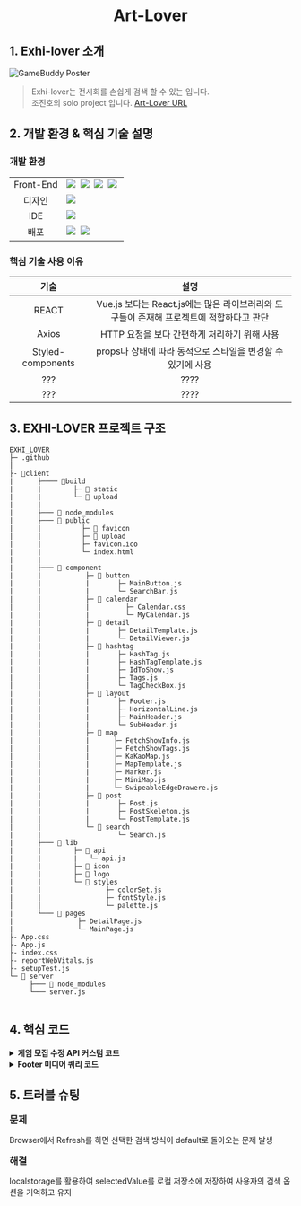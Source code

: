 <h1 align='center'><b>Art-Lover</b></h1>

## **1. Exhi-lover 소개**

![GameBuddy Poster](https://github.com/FRONTENDSCHOOL7/final-10-GameBuddy/assets/80045006/f6156e63-9a8d-4af4-aab5-4b0ad3da53e3)

> Exhi-lover는 전시회를 손쉽게 검색 할 수 있는 입니다.<br/>
> 조진호의 solo project 입니다. 
[Art-Lover URL](https://art-lover.co.kr)<br/>
                                                               
## **2. 개발 환경 & 핵심 기술 설명**

### **개발 환경**

<table>
<tr>
 <td align="center">Front-End</td>
 <td>
   <img src="https://img.shields.io/badge/React-61DAFB?style=for-the-badge&logo=React&logoColor=white"/>&nbsp 
  <img src="https://img.shields.io/badge/javascript-F7DF1E?style=for-the-badge&logo=javascript&logoColor=black"/>&nbsp
  <img src="https://img.shields.io/badge/styled--Components-db7093?style=for-the-badge&logo=styled-Components&logoColor=black"/>&nbsp 
  <img src="https://img.shields.io/badge/Axios-white?style=for-the-badge&logo=Axios&logoColor=black"/>&nbsp 
 </td>
</tr>
<tr>
 <td align="center">디자인</td>
 <td>
    <img src="https://img.shields.io/badge/Figma-d90f42?style=for-the-badge&logo=Figma&logoColor=white"/>&nbsp  
 </td>
</tr>
<tr>
 <td align="center">IDE</td>
 <td>
    <img src="https://img.shields.io/badge/VSCode-007ACC?style=for-the-badge&logo=Visual%20Studio%20Code&logoColor=white"/>&nbsp
</tr>
<tr>
 <td align="center">배포</td>
 <td>
	 <img src="https://img.shields.io/badge/Node.js-339933?style=flat-square&logo=Node.js&logoColor=white"/>&nbsp
    <img src="https://img.shields.io/badge/Express-000000?style=flat-square&logo=Express&logoColor=white"/>&nbsp
</tr>
</table>

### **핵심 기술 사용 이유**

|     **기술**      |                                                   **설명**                                                    |
| :---------------: | :-----------------------------------------------------------------------------------------------------------: |
|       REACT       | Vue.js 보다는 React.js에는 많은 라이브러리와 도구들이 존재해 프로젝트에 적합하다고 판단|
|       Axios       | HTTP 요청을 보다 간편하게 처리하기 위해 사용 |
| Styled-components |    props나 상태에 따라 동적으로 스타일을 변경할 수 있기에 사용      |
|      ???      | ???? |
| ???  |  ????|




## **3. EXHI-LOVER 프로젝트 구조**

```
EXHI_LOVER
├─ .github
|  
├- 📂client
|      ├──── 📂build
|      |        ├─ 📂 static
|      |        └─ 📂 upload
|      |
|      ├─── 📂 node_modules
|      ├─── 📂 public
|      |          ├─ 📂 favicon
|      |          ├─ 📂 upload
|      |          ├─ favicon.ico
|      |          └─ index.html
|      |
|      ├─── 📂 component
|      |           ├─ 📂 button
|      |           |       ├─ MainButton.js
|      |           |       └─ SearchBar.js
|      |           ├─ 📂 calendar
|      |           |         ├─ Calendar.css
|      |           |         └─ MyCalendar.js
|      |           ├─ 📂 detail
|      |           |       ├─ DetailTemplate.js
|      |           |       └─ DetailViewer.js
|      |           ├─ 📂 hashtag
|      |           |       ├─ HashTag.js
|      |           |       ├─ HashTagTemplate.js
|      |           |       ├─ IdToShow.js
|      |           |       ├─ Tags.js
|      |           |       └─ TagCheckBox.js
|      |           ├─ 📂 layout
|      |           |       ├─ Footer.js
|      |           |       ├─ HorizontalLine.js
|      |           |       ├─ MainHeader.js
|      |           |       └─ SubHeader.js
|      |           ├─ 📂 map
|      |           |      ├─ FetchShowInfo.js
|      |           |      ├─ FetchShowTags.js
|      |           |      ├─ KaKaoMap.js
|      |           |      ├─ MapTemplate.js
|      |           |      ├─ Marker.js
|      |           |      ├─ MiniMap.js
|      |           |      └─ SwipeableEdgeDrawere.js
|      |           ├─ 📂 post
|      |           |       ├─ Post.js
|      |           |       ├─ PostSkeleton.js
|      |           |       └─ PostTemplate.js
|      |           └─ 📂 search   
|      |                   └─ Search.js
|      ├─── 📂 lib     
|      |        ├─ 📂 api
|      |        |   └─ api.js
|      |        ├─ 📂 icon
|      |        ├─ 📂 logo
|      |        └─ 📂 styles
|      |                ├─ colorSet.js
|      |                ├─ fontStyle.js
|      |                └─ palette.js
|      └─── 📂 pages
|                ├─ DetailPage.js
|                └─ MainPage.js
├- App.css
├- App.js
├- index.css
├- reportWebVitals.js
├- setupTest.js
└─ 📂 server
	 ├─── 📂 node_modules
	 └─── server.js
	   
```

## **4. 핵심 코드**

<details><summary><b>게임 모집 수정 API 커스텀 코드</b></summary>

- API 요청 시, 객체를 JSON으로 변환하여 데이터 등록

```jsx
import axios from "axios";
import masterTokenAPI from "../masterTokenAPI";

async function gameRecruitAPI(
  gameTitle,
  people,
  detail,
  itemImage = "",
  accountName
) {
  try {
    const token = await masterTokenAPI();

    const itemName = [gameTitle, accountName];
    const link = [people, detail, [accountName]];

    const response = await axios.post(
      "https://api.mandarin.weniv.co.kr/product",
      {
        product: {
          itemName: JSON.stringify(itemName),
          price: 1,
          link: JSON.stringify(link),
          itemImage: itemImage
        }
      },
      {
        headers: { Authorization: `Bearer ${token}` }
      }
    );
    return "게임 모집글 게시되었습니다!";
  } catch (e) {
    return false;
  }
}

export default gameRecruitAPI;
```

</details>

<details><summary><b>Footer 미디어 쿼리 코드</b></summary>
<br/>

|                                                        웹 반응형                                                         |
| :----------------------------------------------------------------------------------------------------------------------: |
|  ![웹_메인](https://github.com/FRONTENDSCHOOL7/final-10-GameBuddy/assets/62794884/2a7d25de-874d-4426-a7bb-d1f8a6a97521)  |
| ![웹_게시글](https://github.com/FRONTENDSCHOOL7/final-10-GameBuddy/assets/62794884/efe7d5cd-21a6-4326-9f1b-67601565524c) |

- Footer Icon을 정의하는 코드

```jsx
const menus = [
  { name: "홈", icon: StyledHomeIcon, path: "/main", id: "home" },
  { name: "검색", icon: StyledSearchIcon, path: "/search", id: "search" },
  { name: "채팅", icon: StyledChatIcon, path: "/chat", id: "chat" },
  { name: "게시글 작성", icon: StyledWriteIcon, path: "/write", id: "write" },
  {
    name: "프로필",
    icon: StyledProfileIcon,
    path: `/profile/${myData.accountname}`,
    id: "profile"
  }
];

const getInitialActive = () => {
  const matchedMenu = menus.find((menu) =>
    location.pathname.startsWith(menu.path)
  );
  return matchedMenu ? matchedMenu.id : "profile";
};

const [$active, setActive] = useState(getInitialActive);

return (
  <S.FooterContainer>
    {menus.map((menu) => {
      const Icon = menu.icon;
      return (
        <S.Item
          id={menu.id}
          key={menu.id}
          onClick={() => {
            setActive(menu.id);
            navigate(menu.path);
          }}
          $active={$active === menu.id}>
          <Icon $active={$active === menu.id} />
          <span>{menu.name}</span>
        </S.Item>
      );
    })}
  </S.FooterContainer>
);
```

- 화면 너비에 따라 Footer의 위치를 변경해주는 FooterContainer 코드

```jsx
export const FooterContainer = styled.footer`
  display: flex;
  justify-content: space-around;
  align-items: center;
  background-color: #25282d;

  position: fixed;
  bottom: 0;
  left: 0;
  width: 100vw;
  z-index: 900;
  border-top: 1px solid #5c5c5c;

  @media screen and (min-width: 768px) {
    left: 0;
    width: 72px;
    height: calc(100vh - 55px);
    flex-direction: column;
    justify-content: flex-start;
    align-items: flex-start;
    gap: 20px;
  }
`;
```

- 화면 너비에 따라 Footer Icon을 배치

```jsx
export const Item = styled.button`
  width: 100%;
  display: flex;
  flex-direction: column;
  align-items: center;
  padding: 12px 10px 6px 10px;
  background: none;
  border: none;
  cursor: pointer;
  color: ${({ $active }) => ($active ? "#5865F2" : "#a4a4a4ff")};

  &:hover {
    transform: scale(1.2);
  }
  @media screen and (max-width: 767px) {
    ${({ id }) =>
      id === "search" &&
      `
        display: none;
      `}
  }

  @media screen and (min-width: 768px) {
    font-size: 0px;
    flex-direction: row;
    align-items: center;
    gap: 10px;
    height: auto;
    padding: 50px 0 0 23px;
    position: relative;

    span {
      position: absolute;
      top: 85%;
      left: 100%;
      transform: translateY(-50%);
      opacity: 0;
      background: var(--color-purple);
      color: white;
      border-radius: 4px;
      padding: 4px 8px;
      font-size: 12px;
      white-space: nowrap;
      transition: opacity 0.3s ease-in-out;
      box-shadow: 0px 0px 8px #ffffff90;
    }

    &:hover span {
      opacity: 1;
    }
  }
`;
```

</details>

## **5. 트러블 슈팅**

<b style="font-size:17px">문제</b><br/>

Browser에서 Refresh를 하면 선택한 검색 방식이 default로 돌아오는 문제 발생 

<b style="font-size:17px">해결</b><br/>

localstorage를 활용하여 selectedValue를 로컬 저장소에 저장하여 사용자의 검색 옵션을 기억하고 유지


<br/>




</details>
